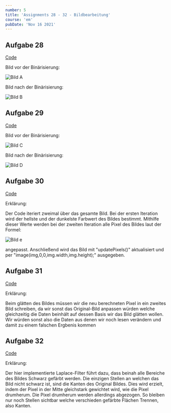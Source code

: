 ```yaml
---
number: 5
title: 'Assignments 28 - 32 - Bildbearbeitung'
course: 'em'
pubDate: 'Nov 16 2021'
---
```


## Aufgabe 28

[Code](https://github.com/TillWege/Medieninformatik/tree/master/Uebung28)

Bild vor der Binärisierung:


![Bild A](/em-5a.jpg)

Bild nach der Binärisierung:

![Bild B](/em-5b.png)


## Aufgabe 29

[Code](https://github.com/TillWege/Medieninformatik/tree/master/Uebung29)

Bild vor der Binärisierung:


![Bild C](/em-5c.jpg)

Bild nach der Binärisierung:

![Bild D](/em-5d.png)

## Aufgabe 30

[Code](https://github.com/TillWege/Medieninformatik/tree/master/Uebung30)

Erklärung:

Der Code iteriert zweimal über das gesamte Bild. Bei der ersten Iteration wird der hellste und der dunkelste Farbwert des Bildes bestimmt. Mithilfe dieser Werte werden bei der zweiten Iteration alle Pixel des Bildes laut der Formel:

![Bild e](/em-5e.png)

angepasst. Anschließend wird das Bild mit "updatePixels()" aktualisiert und per "image(img,0,0,img.width,img.height);" ausgegeben.

## Aufgabe 31

[Code](https://github.com/TillWege/Medieninformatik/tree/master/Uebung31)

Erklärung:

Beim glätten des Bildes müssen wir die neu berechneten Pixel in ein zweites Bild schreiben, da wir sonst das Original-Bild anpassen würden welche gleichzeitig die Daten beinhält auf dessen Basis wir das Bild glätten wollen. Wir würden sonst also die Daten aus denen wir noch lesen verändern und damit zu einem falschen Ergbenis kommen

## Aufgabe 32

[Code](https://github.com/TillWege/Medieninformatik/tree/master/Uebung32)

Erklärung:

Der hier implementierte Laplace-Filter führt dazu, dass beinah alle Bereiche des Bildes Schwarz gefärbt werden. Die einzigen Stellen an welchen das Bild nicht schwarz ist, sind die Kanten des Original Bildes. Dies wird erzielt, indem der Pixel in der Mitte gleichstark gewichtet wird, wie die Pixel drumherum. Die Pixel drumherum werden allerdings abgezogen. So bleiben nur noch Stellen sichtbar welche verschieden gefärbte Flächen Trennen, also Kanten.
